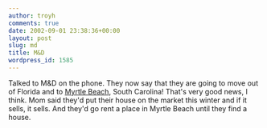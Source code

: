 ```yaml
---
author: troyh
comments: true
date: 2002-09-01 23:38:36+00:00
layout: post
slug: md
title: M&D
wordpress_id: 1585
---
```


Talked to M&D on the phone. They now say that they are going to move out of Florida and to [Myrtle Beach](http://www.myrtlebeachlive.com/), South Carolina! That's very good news, I think. Mom said they'd put their house on the market this winter and if it sells, it sells. And they'd go rent a place in Myrtle Beach until they find a house.
